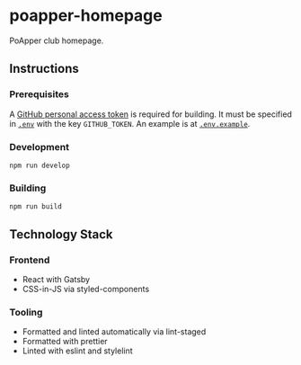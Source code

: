 # poapper-homepage

PoApper club homepage.

## Instructions

### Prerequisites

A [GitHub personal access token](https://docs.github.com/en/github/authenticating-to-github/creating-a-personal-access-token) is required for building.
It must be specified in [`.env`](https://www.npmjs.com/package/dotenv) with the key `GITHUB_TOKEN`.
An example is at [`.env.example`](.env.example).

### Development

```shell
npm run develop
```

### Building

```shell
npm run build
```

## Technology Stack

### Frontend

- React with Gatsby
- CSS-in-JS via styled-components

### Tooling

- Formatted and linted automatically via lint-staged
- Formatted with prettier
- Linted with eslint and stylelint
